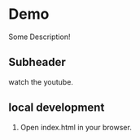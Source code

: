 # Demo

Some Description!


## Subheader

watch the youtube.


## local development 

1. Open index.html in your browser.

